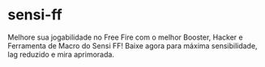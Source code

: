 # sensi-ff
Melhore sua jogabilidade no Free Fire com o melhor Booster, Hacker e Ferramenta de Macro do Sensi FF! Baixe agora para máxima sensibilidade, lag reduzido e mira aprimorada.
